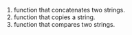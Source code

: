 1.  function that concatenates two strings.
2.  function that copies a string. 
3.  function that compares two strings.
 

